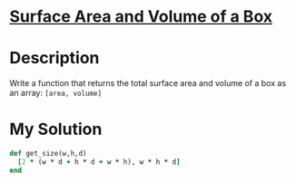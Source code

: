 # [Surface Area and Volume of a Box](https://www.codewars.com/kata/565f5825379664a26b00007c)

# Description
Write a function that returns the total surface area and volume of a box as an array: `[area, volume]`

# My Solution
```ruby
def get_size(w,h,d)
  [2 * (w * d + h * d + w * h), w * h * d]
end
```
